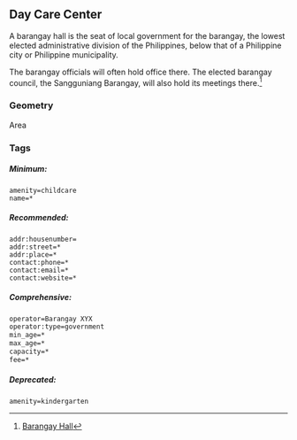 ## Day Care Center

A barangay hall is the seat of local government for the barangay, the lowest elected administrative division of the Philippines, below that of a Philippine city or Philippine municipality.

The barangay officials will often hold office there. The elected barangay council, the Sangguniang Barangay, will also hold its meetings there.[^1]

### **Geometry**

Area

### Tags

##### Minimum:

```
amenity=childcare
name=*
```

##### Recommended:

```
addr:housenumber=
addr:street=*
addr:place=*
contact:phone=*
contact:email=*
contact:website=*
```

##### Comprehensive:

```markdown
operator=Barangay XYX
operator:type=government
min_age=*
max_age=*
capacity=*
fee=*
```

##### Deprecated:

```
amenity=kindergarten
```

[^1]: [Barangay Hall](https://en.wikipedia.org/wiki/Barangay_hall)

